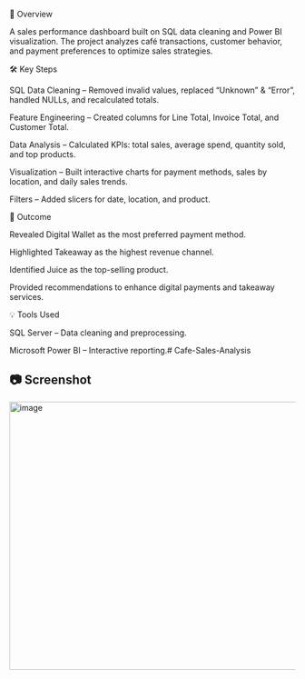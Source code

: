 📌 Overview

A sales performance dashboard built on SQL data cleaning and Power BI visualization.
The project analyzes café transactions, customer behavior, and payment preferences to optimize sales strategies.

🛠 Key Steps

SQL Data Cleaning – Removed invalid values, replaced “Unknown” & “Error”, handled NULLs, and recalculated totals.

Feature Engineering – Created columns for Line Total, Invoice Total, and Customer Total.

Data Analysis – Calculated KPIs: total sales, average spend, quantity sold, and top products.

Visualization – Built interactive charts for payment methods, sales by location, and daily sales trends.

Filters – Added slicers for date, location, and product.

🎯 Outcome

Revealed Digital Wallet as the most preferred payment method.

Highlighted Takeaway as the highest revenue channel.

Identified Juice as the top-selling product.

Provided recommendations to enhance digital payments and takeaway services.

💡 Tools Used

SQL Server – Data cleaning and preprocessing.

Microsoft Power BI – Interactive reporting.# Cafe-Sales-Analysis

## 📷 Screenshot
<img width="789" height="472" alt="image" src="https://github.com/user-attachments/assets/30bf11c2-19fa-4743-a4dd-9f2966d68ddb" />
